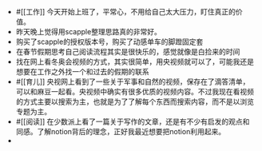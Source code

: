 - #[[工作]] 今天开始上班了，平常心，不用给自己太大压力，盯住真正的价值。
- 昨天晚上觉得用scapple整理思路真的非常好。
- 购买了scapple的授权版本号，购买了动感单车的脚蹬固定套
- 在春节假期思考自己阅读流程其实是很快乐的，感觉就像是白捡来的时间
- 找在网上看冬奥会视频的方式，其实很简单，用央视频就可以了，可能我还是想要在工作之外找一个和过去的假期的联系
- #[[育儿]] 央视网上看到了一些关于军事和自然的视频，保存在了滴答清单，可以和麻豆一起看。央视频中确实有很多优质的视频内容。不过我现在看视频的方式主要以搜索为主，也就是为了了解每个东西而搜索内容，而不是以浏览专题为主。
- #[[阅读]] 在少数派上看了一篇关于写作的文章，还是有不少有启发的观点和同感。了解notion背后的理念，正好我最近想要把notion利用起来。
- 
